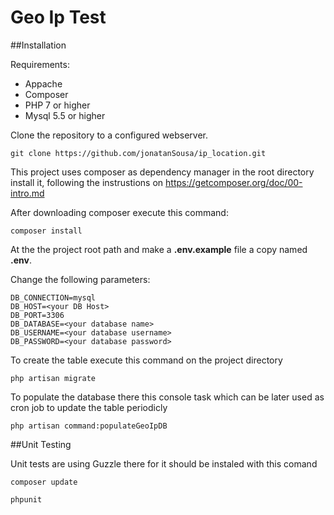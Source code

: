Geo Ip Test
=============================

##Installation

Requirements:
- Appache
- Composer 
- PHP 7 or higher
- Mysql 5.5 or higher   

Clone the repository to a configured webserver.

```
git clone https://github.com/jonatanSousa/ip_location.git
```

This project  uses composer as dependency manager in the root directory install it, 
following the instrustions on https://getcomposer.org/doc/00-intro.md


After downloading composer execute this command:
```
composer install
```

At the the project root path and make a **.env.example** file a copy named **.env**.

Change the following parameters:

```
DB_CONNECTION=mysql
DB_HOST=<your DB Host>
DB_PORT=3306
DB_DATABASE=<your database name>
DB_USERNAME=<your database username>
DB_PASSWORD=<your database password>
```


To create the table execute this command on the project directory 

```
php artisan migrate
```

To populate the database there this console task which can be later used as cron job to update the table periodicly 
```
php artisan command:populateGeoIpDB
```


##Unit Testing 

Unit tests are using Guzzle there for it should be instaled with this comand 
```
composer update
```

```
phpunit
```
